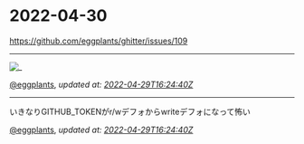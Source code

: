 # 2022-04-30

<https://github.com/eggplants/ghitter/issues/109>

---

![_](https://github.githubassets.com/images/mona-loading-default.gif)

[@eggplants](https://github.com/eggplants), *updated at: [2022-04-29T16:24:40Z](https://github.com/eggplants/ghitter/issues/109#issue-1221065932)*

---

いきなりGITHUB_TOKENがr/wデフォからwriteデフォになって怖い

[@eggplants](https://github.com/eggplants), *updated at: [2022-04-29T16:24:40Z](https://github.com/eggplants/ghitter/issues/109#issuecomment-1113501141)*

